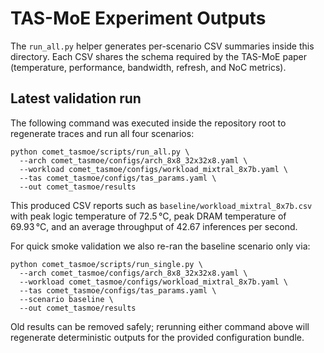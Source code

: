 # TAS-MoE Experiment Outputs

The `run_all.py` helper generates per-scenario CSV summaries inside this directory. Each CSV shares the schema required by the TAS-MoE paper (temperature, performance, bandwidth, refresh, and NoC metrics).

## Latest validation run

The following command was executed inside the repository root to regenerate traces and run all four scenarios:

```
python comet_tasmoe/scripts/run_all.py \
  --arch comet_tasmoe/configs/arch_8x8_32x32x8.yaml \
  --workload comet_tasmoe/configs/workload_mixtral_8x7b.yaml \
  --tas comet_tasmoe/configs/tas_params.yaml \
  --out comet_tasmoe/results
```

This produced CSV reports such as `baseline/workload_mixtral_8x7b.csv` with peak logic temperature of 72.5 °C, peak DRAM temperature of 69.93 °C, and an average throughput of 42.67 inferences per second.

For quick smoke validation we also re-ran the baseline scenario only via:

```
python comet_tasmoe/scripts/run_single.py \
  --arch comet_tasmoe/configs/arch_8x8_32x32x8.yaml \
  --workload comet_tasmoe/configs/workload_mixtral_8x7b.yaml \
  --tas comet_tasmoe/configs/tas_params.yaml \
  --scenario baseline \
  --out comet_tasmoe/results
```

Old results can be removed safely; rerunning either command above will regenerate deterministic outputs for the provided configuration bundle.
